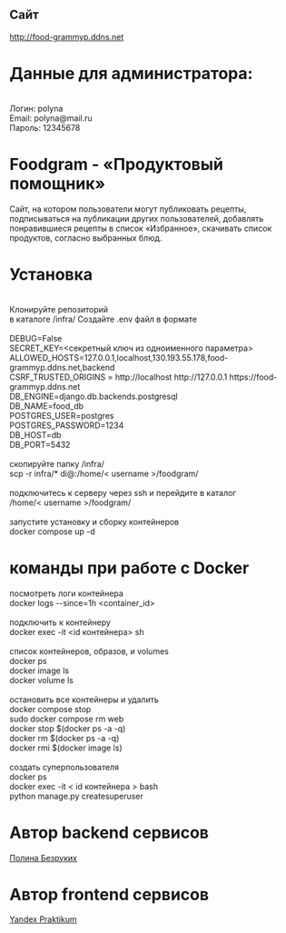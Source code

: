 ## Сайт

http://food-grammyp.ddns.net

# Данные для администратора:
<br/>
Логин: polyna<br/>
Email: polyna@mail.ru<br/>
Пароль: 12345678<br/>

# Foodgram - «Продуктовый помощник»

Сайт, на котором пользователи могут публиковать рецепты, подписываться на публикации других пользователей, добавлять понравившиеся рецепты в список «Избранное», скачивать список продуктов, согласно выбранных блюд.


# Установка

<br/>
Клонируйте репозиторий<br/>
в каталоге /infra/ Создайте .env файл в формате<br/>
<br/>
DEBUG=False<br/>
SECRET_KEY=<секретный ключ из одноименного параметра><br/>
ALLOWED_HOSTS=127.0.0.1,localhost,130.193.55.178,food-grammyp.ddns.net,backend<br/>
CSRF_TRUSTED_ORIGINS = http://localhost http://127.0.0.1 https://food-grammyp.ddns.net<br/>
DB_ENGINE=django.db.backends.postgresql<br/>
DB_NAME=food_db<br/>
POSTGRES_USER=postgres<br/>
POSTGRES_PASSWORD=1234<br/>
DB_HOST=db<br/>
DB_PORT=5432<br/>

<br/>
скопируйте папку /infra/<br/>
scp -r infra/* di@<you server ip>:/home/< username >/foodgram/<br/>
<br/>
подключитесь к серверу через ssh и перейдите в каталог<br/>
/home/< username >/foodgram/<br/>
<br/>
запустите установку и сборку контейнеров<br/>
docker compose up -d<br/>

# команды при работе с Docker
посмотреть логи контейнера<br/>
docker logs --since=1h <container_id><br/>
<br/>
подключить к контейнеру<br/>
docker exec -it <id контейнера> sh<br/>
<br/>
список контейнеров, образов, и volumes<br/>
docker ps<br/>
docker image ls<br/>
docker volume ls<br/>
<br/>
остановить все контейнеры и удалить<br/>
docker compose stop<br/>
sudo docker compose rm web<br/>
docker stop $(docker ps -a -q)<br/>
docker rm $(docker ps -a -q)<br/>
docker rmi $(docker image ls)<br/>
<br/>
создать суперпользователя <br/>
docker ps<br/>
docker exec -it < id контейнера > bash <br/>
python manage.py createsuperuser<br/>



# Автор backend сервисов
[Полина Безруких](https://github.com/polynabezrukhih)

# Автор frontend сервисов
[Yandex Praktikum](https://github.com/yandex-praktikum)
